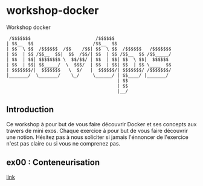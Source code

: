 # workshop-docker
Workshop docker

```
 /$$$$$$$                        /$$$$$$
| $$__  $$                      /$$__  $$
| $$  \ $$  /$$$$$$  /$$    /$$| $$  \ $$  /$$$$$$   /$$$$$$$
| $$  | $$ /$$__  $$|  $$  /$$/| $$  | $$ /$$__  $$ /$$_____/
| $$  | $$| $$$$$$$$ \  $$/$$/ | $$  | $$| $$  \ $$|  $$$$$$
| $$  | $$| $$_____/  \  $$$/  | $$  | $$| $$  | $$ \____  $$
| $$$$$$$/|  $$$$$$$   \  $/   |  $$$$$$/| $$$$$$$/ /$$$$$$$/
|_______/  \_______/    \_/     \______/ | $$____/ |_______/
                                         | $$
                                         | $$
                                         |__/
```

## Introduction
Ce workshop à pour but de vous faire découvrir Docker et ses concepts aux travers de mini exos. Chaque exercice à pour but de vous faire découvrir une notion. Hésitez pas à nous soliciter si jamais l'énnoncer de l'exercice n'est pas claire ou si vous ne comprenez pas.

## ex00 : Conteneurisation
[link](ex00/README.md)
